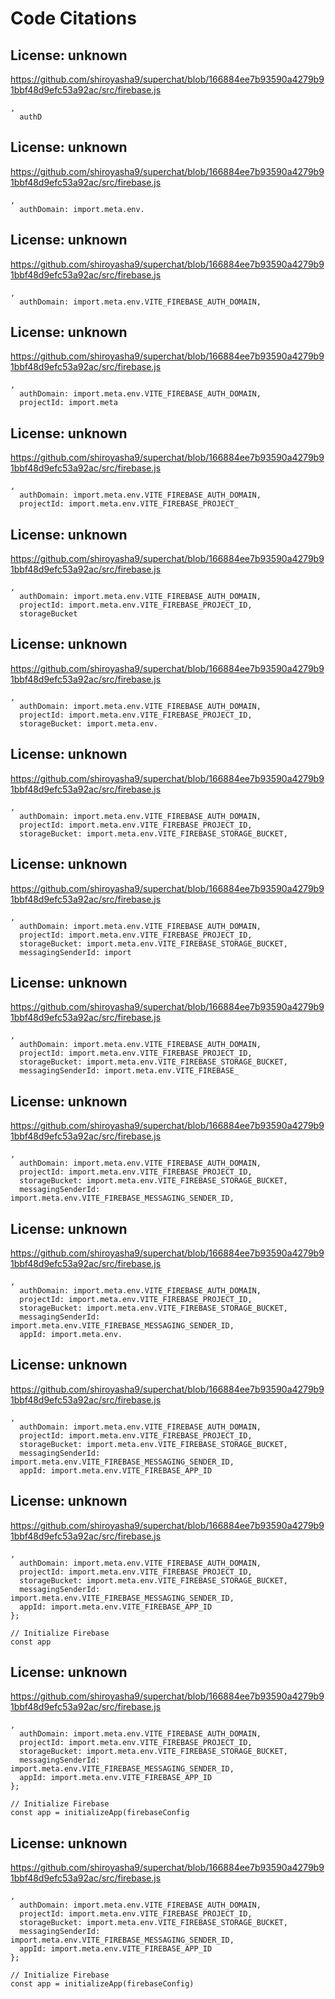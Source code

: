 # Code Citations

## License: unknown
https://github.com/shiroyasha9/superchat/blob/166884ee7b93590a4279b91bbf48d9efc53a92ac/src/firebase.js

```
,
  authD
```


## License: unknown
https://github.com/shiroyasha9/superchat/blob/166884ee7b93590a4279b91bbf48d9efc53a92ac/src/firebase.js

```
,
  authDomain: import.meta.env.
```


## License: unknown
https://github.com/shiroyasha9/superchat/blob/166884ee7b93590a4279b91bbf48d9efc53a92ac/src/firebase.js

```
,
  authDomain: import.meta.env.VITE_FIREBASE_AUTH_DOMAIN,
```


## License: unknown
https://github.com/shiroyasha9/superchat/blob/166884ee7b93590a4279b91bbf48d9efc53a92ac/src/firebase.js

```
,
  authDomain: import.meta.env.VITE_FIREBASE_AUTH_DOMAIN,
  projectId: import.meta
```


## License: unknown
https://github.com/shiroyasha9/superchat/blob/166884ee7b93590a4279b91bbf48d9efc53a92ac/src/firebase.js

```
,
  authDomain: import.meta.env.VITE_FIREBASE_AUTH_DOMAIN,
  projectId: import.meta.env.VITE_FIREBASE_PROJECT_
```


## License: unknown
https://github.com/shiroyasha9/superchat/blob/166884ee7b93590a4279b91bbf48d9efc53a92ac/src/firebase.js

```
,
  authDomain: import.meta.env.VITE_FIREBASE_AUTH_DOMAIN,
  projectId: import.meta.env.VITE_FIREBASE_PROJECT_ID,
  storageBucket
```


## License: unknown
https://github.com/shiroyasha9/superchat/blob/166884ee7b93590a4279b91bbf48d9efc53a92ac/src/firebase.js

```
,
  authDomain: import.meta.env.VITE_FIREBASE_AUTH_DOMAIN,
  projectId: import.meta.env.VITE_FIREBASE_PROJECT_ID,
  storageBucket: import.meta.env.
```


## License: unknown
https://github.com/shiroyasha9/superchat/blob/166884ee7b93590a4279b91bbf48d9efc53a92ac/src/firebase.js

```
,
  authDomain: import.meta.env.VITE_FIREBASE_AUTH_DOMAIN,
  projectId: import.meta.env.VITE_FIREBASE_PROJECT_ID,
  storageBucket: import.meta.env.VITE_FIREBASE_STORAGE_BUCKET,
```


## License: unknown
https://github.com/shiroyasha9/superchat/blob/166884ee7b93590a4279b91bbf48d9efc53a92ac/src/firebase.js

```
,
  authDomain: import.meta.env.VITE_FIREBASE_AUTH_DOMAIN,
  projectId: import.meta.env.VITE_FIREBASE_PROJECT_ID,
  storageBucket: import.meta.env.VITE_FIREBASE_STORAGE_BUCKET,
  messagingSenderId: import
```


## License: unknown
https://github.com/shiroyasha9/superchat/blob/166884ee7b93590a4279b91bbf48d9efc53a92ac/src/firebase.js

```
,
  authDomain: import.meta.env.VITE_FIREBASE_AUTH_DOMAIN,
  projectId: import.meta.env.VITE_FIREBASE_PROJECT_ID,
  storageBucket: import.meta.env.VITE_FIREBASE_STORAGE_BUCKET,
  messagingSenderId: import.meta.env.VITE_FIREBASE_
```


## License: unknown
https://github.com/shiroyasha9/superchat/blob/166884ee7b93590a4279b91bbf48d9efc53a92ac/src/firebase.js

```
,
  authDomain: import.meta.env.VITE_FIREBASE_AUTH_DOMAIN,
  projectId: import.meta.env.VITE_FIREBASE_PROJECT_ID,
  storageBucket: import.meta.env.VITE_FIREBASE_STORAGE_BUCKET,
  messagingSenderId: import.meta.env.VITE_FIREBASE_MESSAGING_SENDER_ID,
```


## License: unknown
https://github.com/shiroyasha9/superchat/blob/166884ee7b93590a4279b91bbf48d9efc53a92ac/src/firebase.js

```
,
  authDomain: import.meta.env.VITE_FIREBASE_AUTH_DOMAIN,
  projectId: import.meta.env.VITE_FIREBASE_PROJECT_ID,
  storageBucket: import.meta.env.VITE_FIREBASE_STORAGE_BUCKET,
  messagingSenderId: import.meta.env.VITE_FIREBASE_MESSAGING_SENDER_ID,
  appId: import.meta.env.
```


## License: unknown
https://github.com/shiroyasha9/superchat/blob/166884ee7b93590a4279b91bbf48d9efc53a92ac/src/firebase.js

```
,
  authDomain: import.meta.env.VITE_FIREBASE_AUTH_DOMAIN,
  projectId: import.meta.env.VITE_FIREBASE_PROJECT_ID,
  storageBucket: import.meta.env.VITE_FIREBASE_STORAGE_BUCKET,
  messagingSenderId: import.meta.env.VITE_FIREBASE_MESSAGING_SENDER_ID,
  appId: import.meta.env.VITE_FIREBASE_APP_ID
```


## License: unknown
https://github.com/shiroyasha9/superchat/blob/166884ee7b93590a4279b91bbf48d9efc53a92ac/src/firebase.js

```
,
  authDomain: import.meta.env.VITE_FIREBASE_AUTH_DOMAIN,
  projectId: import.meta.env.VITE_FIREBASE_PROJECT_ID,
  storageBucket: import.meta.env.VITE_FIREBASE_STORAGE_BUCKET,
  messagingSenderId: import.meta.env.VITE_FIREBASE_MESSAGING_SENDER_ID,
  appId: import.meta.env.VITE_FIREBASE_APP_ID
};

// Initialize Firebase
const app
```


## License: unknown
https://github.com/shiroyasha9/superchat/blob/166884ee7b93590a4279b91bbf48d9efc53a92ac/src/firebase.js

```
,
  authDomain: import.meta.env.VITE_FIREBASE_AUTH_DOMAIN,
  projectId: import.meta.env.VITE_FIREBASE_PROJECT_ID,
  storageBucket: import.meta.env.VITE_FIREBASE_STORAGE_BUCKET,
  messagingSenderId: import.meta.env.VITE_FIREBASE_MESSAGING_SENDER_ID,
  appId: import.meta.env.VITE_FIREBASE_APP_ID
};

// Initialize Firebase
const app = initializeApp(firebaseConfig
```


## License: unknown
https://github.com/shiroyasha9/superchat/blob/166884ee7b93590a4279b91bbf48d9efc53a92ac/src/firebase.js

```
,
  authDomain: import.meta.env.VITE_FIREBASE_AUTH_DOMAIN,
  projectId: import.meta.env.VITE_FIREBASE_PROJECT_ID,
  storageBucket: import.meta.env.VITE_FIREBASE_STORAGE_BUCKET,
  messagingSenderId: import.meta.env.VITE_FIREBASE_MESSAGING_SENDER_ID,
  appId: import.meta.env.VITE_FIREBASE_APP_ID
};

// Initialize Firebase
const app = initializeApp(firebaseConfig)
```

